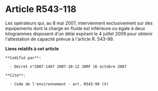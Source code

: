 # Article R543-118

Les opérateurs qui, au 8 mai 2007, interviennent exclusivement sur des équipements dont la charge en fluide est inférieure ou
égale à deux kilogrammes disposent d'un délai expirant le 4 juillet 2009 pour obtenir l'attestation de capacité prévue à
l'article R. 543-99.

**Liens relatifs à cet article**

	**Codifié par**:

	  - Décret n°2007-1467 2007-10-12 JORF 16 octobre 2007

	**Cite**:

	  - Code de l'environnement - art. R543-99 (V)
